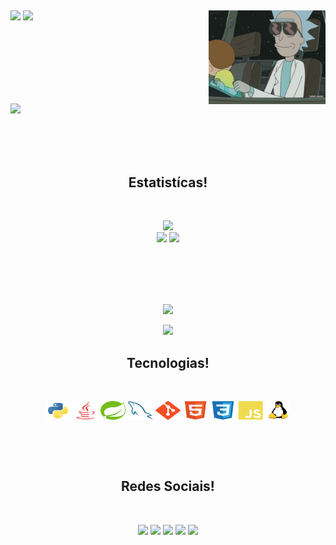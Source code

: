 ## <img height = "150em" align = "right" alt = "Obito" src = "https://github.com/Samuel-Melo/Samuel-Melo/blob/main/rick.gif?raw=true" style = "max-width: 100%;"/>
![](https://komarev.com/ghpvc/?username=Samuel-Melo&color=brightgreen) ![](https://visitor-badge.glitch.me/badge?page_id=Samuel-Melo.Samuel-Melo)

<br>
<br>
<br>
<br>
<br>
<br>

<a href="https://tarun-kamboj.github.io/"><img src="https://readme-typing-svg.herokuapp.com/?font=Zen+Tokyo+Zoo&color=E1E1E1&size=50&center=true&vCenter=true&width=1000&height=100&lines=OLÁ+%F0%9F%91%8B+MEU+NOME+É+SAMUEL.;EU+SOU+DESENVOLVEDOR+JAVA;E+WEB+FULL+STACK.;OBRIGADO+PELA+VISITA+%F0%9F%98%84.;VOLTE+SEMPRE+%F0%9F%98%83."></a>

  <br>
  <br>
  <br>

  
  <h2 align="center">
  Estatistícas!
  </h2>
  
  <br>

  <div>
  
 <p align = "center">
<img src="https://github-readme-stats.vercel.app/api/wakatime?username=samuelMelo&show_icons=true&line_height=27&theme=chartreuse-dark&bg_color=00000000&color=878787&line=40c463&point=00000000&area=true&area_color=40c463&hide_border=true" width="50%"/>
<br>
<img  src = "https://github-readme-stats.vercel.app/api?username=Samuel-Melo&show_icons=true&line_height=27&theme=chartreuse-dark&bg_color=00000000&color=878787&line=40c463&point=00000000&area=true&area_color=40c463&hide_border=true"/>
  <img src = "https://github-readme-stats.vercel.app/api/top-langs/?username=Samuel-Melo&hide=html,css,java,javascript,mysql&theme=chartreuse-dark&bg_color=00000000&color=878787&line=40c463&point=00000000&area=true&area_color=40c463&hide_border=true"/>
</p>
<br>
<br>
<br>
<br>
<p align = "center">
 <img  src="https://github-readme-streak-stats.herokuapp.com/?user=Samuel-Melo&show_icons=true&locale=en&layout=compact&background=00000000&hide_border=true&stroke=878787&ring=00FF00&fire=00FF00&currStreakNum=878787&sideNums=878787&currStreakLabel=878787&sideLabels=878787&dates=878787&line_height=0" />
</p> 

<p align = "center">
 <img src="https://activity-graph.herokuapp.com/graph?username=Samuel-Melo&theme=dracula&bg_color=00000000&color=878787&line=00FF00&point=00000000&area=true&area_color=00FF00&hide_border=true"/>
</p> 

    
  <div style = "display: inline_block">

  <h2 align="center">
  Tecnologias!
  </h2>
    
  <br>
    
  <p align="center">
    
  <img align = "center" alt = "Python" height = "30" width = "40" src = "https://raw.githubusercontent.com/devicons/devicon/master/icons/python/python-original.svg "/>

  <img align = "center" alt = "Java" height = "30" width = "40" src = "https://raw.githubusercontent.com/devicons/devicon/master/icons/java/java-plain.svg "/>

  <img align = "center" alt = "Springboot" height = "30" width = "40" src = "https://raw.githubusercontent.com/devicons/devicon/master/icons/spring/spring-original.svg "/>

 <img align = "center" alt = "Mysql" height = "30" width = "40" src = "https://raw.githubusercontent.com/devicons/devicon/master/icons/mysql/mysql-plain.svg "/>

  <img align = "center" alt = "Git" height = "30" width = "40" src = "https://raw.githubusercontent.com/devicons/devicon/master/icons/git/git-plain.svg "/>

  <img align = "center" alt = "Html" height = "30" width = "40" src = "https://raw.githubusercontent.com/devicons/devicon/master/icons/html5/html5-original.svg "/>

  <img align = "center" alt = "Css" height = "30" width = "40" src = "https://raw.githubusercontent.com/devicons/devicon/master/icons/css3/css3-original.svg "/>
  
  <img align = "center" alt = "Javascript" height = "30" width = "40" src = "https://raw.githubusercontent.com/devicons/devicon/master/icons/javascript/javascript-plain.svg "/>
  
  <img align = "center" alt = "Linux" height = "30" width = "40" src = "https://raw.githubusercontent.com/devicons/devicon/master/icons/linux/linux-original.svg "/>
  
  </p>

</div>
      
<br>
<br>
<br>

<h2 align="center">
Redes Sociais!
</h2>
      
<br>

<div align="center">

<a href="https://www.instagram.com/zsamuel_meloz/" target="_blank" ><img height="25em" src="https://img.shields.io/badge/-Instagram-af4c4d?style=flat-square&logo=Instagram&logoColor=white"/></a>
<a href="mailto:samueldemelo43@gmail.com" target="_blank"><img height="25em" src="https://img.shields.io/badge/-Gmail-db4a39?style=flat-square&logo=Gmail&logoColor=white"/></a>
<a href="https://www.linkedin.com/in/samuel-melo-/" target="_blank"><img height="25em" src="https://img.shields.io/badge/-Linkedin-0e76a8?style=flat-square&logo=Linkedin&logoColor=white"/></a>
<a href="https://twitter.com/_SamuelMelo_" target="_blank"><img height="25em" src="https://img.shields.io/badge/-Twitter-00acee?style=flat-square&logo=twitter&logoColor=white"/></a>
<a href="https://youtube.com/channel/UCGgVPXc4RQpZawenC642hSA" target="_blank"><img height="25em" src="https://img.shields.io/badge/-YouTube-B2071D?style=flat-square&logo=YouTube&logoColor=white"/></a>


<!-- <img height="25em" src="https://img.shields.io/badge/-Linktree-65da65?style=flat-square&logo=linktree&logoColor=white&link=https://linktr.ee/josevictorsantos"/> -->

</div>
